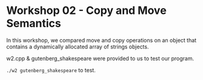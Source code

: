 # Workshop 02 - Copy and Move Semantics

In this workshop, we compared move and copy operations on an object that contains a dynamically allocated array of strings objects.

w2.cpp & gutenberg_shakespeare were provided to us to test our program.

`./w2 gutenberg_shakespeare` to test.